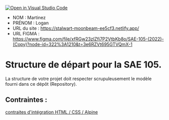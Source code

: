 [![Open in Visual Studio Code](https://classroom.github.com/assets/open-in-vscode-c66648af7eb3fe8bc4f294546bfd86ef473780cde1dea487d3c4ff354943c9ae.svg)](https://classroom.github.com/online_ide?assignment_repo_id=9708625&assignment_repo_type=AssignmentRepo)
- NOM : Martinez
- PRÉNOM : Logan
- URL du site : https://stalwart-moonbeam-ee5cf3.netlify.app/
- URL FIGMA : https://www.figma.com/file/xfRGw23zIZfi7P2VtbKb8o/SAE-105-(2022)-(Copy)?node-id=322%3A1210&t=3e6RZVt695GTVQmX-1

# Structure de départ pour la SAE 105.

La structure de votre projet doit respecter scrupuleusement le modèle fourni dans ce dépôt (Repository).

## Contraintes :
[contraites d'intégration HTML / CSS / Alpine](https://moodle.univ-fcomte.fr/mod/page/view.php?id=645799)
